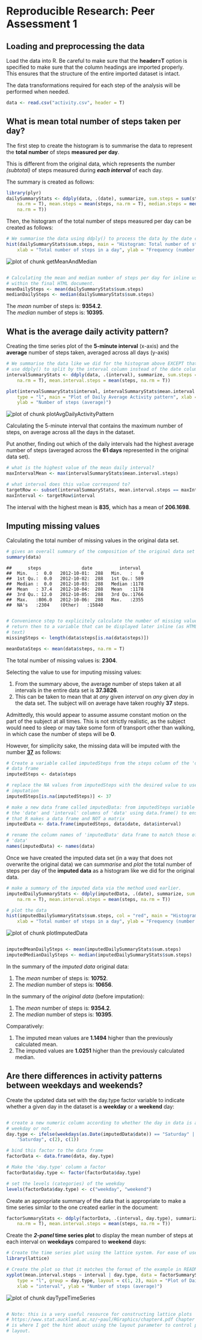 # Reproducible Research: Peer Assessment 1


## Loading and preprocessing the data

Load the data into R. Be careful to make sure that the **header=T** option is specified to make sure that the column headings are imported properly. This ensures that the structure of the entire imported dataset is intact.  

The data transformations required for each step of the analysis will be performed when needed.  



```r
data <- read.csv("activity.csv", header = T)
```


## What is mean total number of steps taken per day?

The first step to create the histogram is to summarise the data to represent the **total number** of steps **measured per day**.  

This is different from the original data, which represents the number _(subtotal)_ of steps measured during ***each interval*** of each day.  

The summary is created as follows:


```r
library(plyr)
dailySummaryStats <- ddply(data, .(date), summarize, sum.steps = sum(steps, 
    na.rm = T), mean.steps = mean(steps, na.rm = T), median.steps = median(steps, 
    na.rm = T))
```


Then, the histogram of the total number of steps measured per day can be created as follows:


```r
# We summarise the data using ddply() to process the data by the date column
hist(dailySummaryStats$sum.steps, main = "Histogram: Total number of steps per day", 
    xlab = "Total number of steps in a day", ylab = "Frequency (number of days)")
```

![plot of chunk getMeanAndMedian](figure/getMeanAndMedian.png) 

```r

# Calculating the mean and median number of steps per day for inline use to
# within the final HTML document.
meanDailySteps <- mean(dailySummaryStats$sum.steps)
medianDailySteps <- median(dailySummaryStats$sum.steps)
```


The _mean_ number of steps is: **9354.2**.  
The _median_ number of steps is: **10395**.

## What is the average daily activity pattern?

Creating the time series plot of the **5-minute interval** (x-axis) and the **average** number of steps taken, averaged across all days (y-axis)


```r
# We summarise the data like we did for the histogram above EXCEPT that we
# use ddply() to split by the interval column instead of the date column
intervalSummaryStats <- ddply(data, .(interval), summarize, sum.steps = sum(steps, 
    na.rm = T), mean.interval.steps = mean(steps, na.rm = T))

plot(intervalSummaryStats$interval, intervalSummaryStats$mean.interval.steps, 
    type = "l", main = "Plot of Daily Average Activity pattern", xlab = "interval", 
    ylab = "Number of steps (average)")
```

![plot of chunk plotAvgDailyActivityPattern](figure/plotAvgDailyActivityPattern.png) 


Calculating the 5-minute interval that contains the maximum number of steps, on average across all the days in the dataset. 

Put another, finding out which of the daily intervals had the highest average number of steps (averaged across the **61 days** represented in the original data set).  


```r
# what is the highest value of the mean daily interval?
maxIntervalMean <- max(intervalSummaryStats$mean.interval.steps)

# what interval does this value correspond to?
targetRow <- subset(intervalSummaryStats, mean.interval.steps == maxIntervalMean)
maxInterval <- targetRow$interval
```


The interval with the highest mean is **835**, which has a mean of **206.1698**.  

## Imputing missing values

Calculating the total number of missing values in the original data set.  


```r
# gives an overall summary of the composition of the original data set
summary(data)
```

```
##      steps               date          interval   
##  Min.   :  0.0   2012-10-01:  288   Min.   :   0  
##  1st Qu.:  0.0   2012-10-02:  288   1st Qu.: 589  
##  Median :  0.0   2012-10-03:  288   Median :1178  
##  Mean   : 37.4   2012-10-04:  288   Mean   :1178  
##  3rd Qu.: 12.0   2012-10-05:  288   3rd Qu.:1766  
##  Max.   :806.0   2012-10-06:  288   Max.   :2355  
##  NA's   :2304    (Other)   :15840
```

```r

# Convenience step to explicitely calculate the number of missing values and
# return then to a variable that can be displayed later inline (as HTML
# text)
missingSteps <- length(data$steps[is.na(data$steps)])

meanDataSteps <- mean(data$steps, na.rm = T)
```


The total number of missing values is: **2304**.  

Selecting the value to use for imputing missing values:  
1. From the summary above, the average number of steps taken at all intervals in the entire data set is **37.3826**.  
2. This can be taken to mean that at _any_ given _interval_ on _any_ given _day_ in the data set. The subject will on average have taken roughly **37** steps.  

Admittedly, this would appear to assume assume constant motion on the part of the subject at all times. This is not strictly realistic, as the subject would need to sleep or may take some form of transport other than walking, in which case the number of steps will be **0**.

However, for simplicity sake, the missing data will be imputed with the number **<span style="text-decoration:underline">37</span>** as follows:


```r
# Create a variable called imputedSteps from the steps column of the 'data'
# data frame
imputedSteps <- data$steps

# replace the NA values from imputedSteps with the desired value to use for
# imputation
imputedSteps[is.na(imputedSteps)] <- 37

# make a new data frame called imputedData: from imputedSteps variable and
# the 'date' and 'interval' columns of 'data' using data.frame() to ensure
# that R makes a data frame and NOT a matrix
imputedData <- data.frame(imputedSteps, data$date, data$interval)

# rename the column names of 'imputedData' data frame to match those of
# 'data'
names(imputedData) <- names(data)
```


Once we have created the imputed data set (in a way that does not overwrite the original data) we can _summarise_ and _plot_ the total number of steps per day of the **imputed data** as a histogram like we did for the original data.


```r
# make a summary of the imputed data via the method used earlier.
imputedDailySummaryStats <- ddply(imputedData, .(date), summarize, sum.steps = sum(steps, 
    na.rm = T), mean.interval.steps = mean(steps, na.rm = T))

# plot the data
hist(imputedDailySummaryStats$sum.steps, col = "red", main = "Histogram: Total number of steps per day", 
    xlab = "Total number of steps in a day", ylab = "Frequency (number of days)")
```

![plot of chunk plotImputedData](figure/plotImputedData.png) 

```r

imputedMeanDailySteps <- mean(imputedDailySummaryStats$sum.steps)
imputedMedianDailySteps <- median(imputedDailySummaryStats$sum.steps)
```


In the summary of the _imputed data_ original data:  
1. The _mean_ number of steps is: **10752**.  
2. The _median_ number of steps is: **10656**.  

In the summary of the _original data_ (before imputation):  
1. The _mean_ number of steps is: **9354.2**.  
2. The _median_ number of steps is: **10395**.  

Comparatively:  
1. The imputed mean values are **1.1494** higher than the previously calculated mean.  
2. The imputed values are **1.0251** higher than the previously calculated median.  

## Are there differences in activity patterns between weekdays and weekends?

Create the updated data set with the day.type factor variable to indicate whether a given day in the dataset is a **weekday** or a **weekend** day:


```r

# create a new numeric column according to whether the day in data is a
# weekday or not.
day.type <- ifelse(weekdays(as.Date(imputedData$date)) == "Saturday" | weekdays(as.Date(imputedData$date)) == 
    "Saturday", c(2), c(1))

# bind this factor to the data frame
factorData <- data.frame(data, day.type)

# Make the 'day.type' column a factor
factorData$day.type <- factor(factorData$day.type)

# set the levels (categories) of the weekday
levels(factorData$day.type) <- c("weekday", "weekend")
```


Create an appropriate summary of the data that is appropriate to make a time series similar to the one created earlier in the document:  


```r
factorSummaryStats <- ddply(factorData, .(interval, day.type), summarize, sum.steps = sum(steps, 
    na.rm = T), mean.interval.steps = mean(steps, na.rm = T))
```


Create the **_2-panel_ time series plot** to display the mean number of steps at each interval on **weekdays** compared to **weekend** days: 


```r
# Create the time series plot using the lattice system. For ease of use.
library(lattice)

# Create the plot so that it matches the format of the example in README.md
xyplot(mean.interval.steps ~ interval | day.type, data = factorSummaryStats, 
    type = "l", group = day.type, layout = c(1, 2), main = "Plot of Daily Average Activity pattern: Weekend vs. Weekday", 
    xlab = "interval", ylab = "Number of steps (average)")
```

![plot of chunk dayTypeTimeSeries](figure/dayTypeTimeSeries.png) 

```r

# Note: this is a very useful resource for constructing lattice plots
# https://www.stat.auckland.ac.nz/~paul/RGraphics/chapter4.pdf Chapter 4.4
# is where I got the hint about using the layout parameter to control plot
# layout.
```


